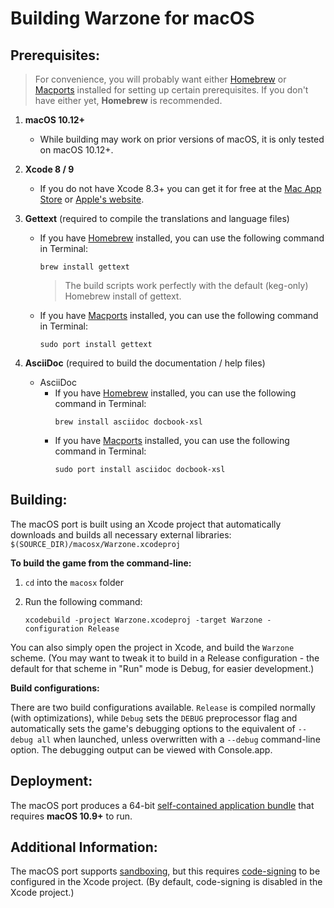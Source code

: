 # Building Warzone for macOS

## Prerequisites:

> For convenience, you will probably want either [Homebrew](https://brew.sh) or [Macports](https://www.macports.org/install.php) installed for setting up certain prerequisites. If you don't have either yet, **Homebrew** is recommended.

1. **macOS 10.12+**
    - While building may work on prior versions of macOS, it is only tested on macOS 10.12+.

2. **Xcode 8 / 9**
    - If you do not have Xcode 8.3+ you can get it for free at the [Mac App Store](https://itunes.apple.com/us/app/xcode/id497799835?mt=12) or [Apple's website](http://developer.apple.com/technology/xcode.html).

3. **Gettext** (required to compile the translations and language files)
    - If you have [Homebrew](https://brew.sh) installed, you can use the following command in Terminal:
        ```shell
        brew install gettext
        ```
        > The build scripts work perfectly with the default (keg-only) Homebrew install of gettext.
    - If you have [Macports](https://www.macports.org/install.php) installed, you can use the following command in Terminal:
        ```shell
        sudo port install gettext
        ```

4. **AsciiDoc** (required to build the documentation / help files)
    - AsciiDoc
        - If you have [Homebrew](https://brew.sh) installed, you can use the following command in Terminal:
            ```shell
            brew install asciidoc docbook-xsl
            ```
        - If you have [Macports](https://www.macports.org/install.php) installed, you can use the following command in Terminal:
            ```shell
            sudo port install asciidoc docbook-xsl
            ```

## Building:

The macOS port is built using an Xcode project that automatically downloads and builds all necessary external libraries:
`$(SOURCE_DIR)/macosx/Warzone.xcodeproj`

**To build the game from the command-line:**

1. `cd` into the `macosx` folder

2. Run the following command:
    ```shell
    xcodebuild -project Warzone.xcodeproj -target Warzone -configuration Release
    ```

You can also simply open the project in Xcode, and build the `Warzone` scheme. (You may want to tweak it to build in a Release configuration - the default for that scheme in "Run" mode is Debug, for easier development.)

**Build configurations:**

There are two build configurations available.  `Release` is compiled normally (with optimizations), while `Debug` sets the `DEBUG` preprocessor flag and automatically sets the game's debugging options to the equivalent of `--debug all` when launched, unless overwritten with a `--debug` command-line option.  The debugging output can be viewed with Console.app.

## Deployment:

The macOS port produces a 64-bit [self-contained application bundle](https://developer.apple.com/library/content/documentation/CoreFoundation/Conceptual/CFBundles/BundleTypes/BundleTypes.html#//apple_ref/doc/uid/10000123i-CH101-SW13) that requires **macOS 10.9+** to run.

## Additional Information:

The macOS port supports [sandboxing](https://developer.apple.com/library/content/documentation/Security/Conceptual/AppSandboxDesignGuide/AboutAppSandbox/AboutAppSandbox.html), but this requires [code-signing](https://developer.apple.com/library/content/documentation/Security/Conceptual/CodeSigningGuide/Introduction/Introduction.html) to be configured in the Xcode project.
(By default, code-signing is disabled in the Xcode project.)
